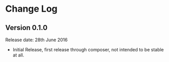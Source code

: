 # Change Log


## Version 0.1.0

Release date: 28th June 2016

- Initial Release, first release through composer, not intended to be stable at all.
